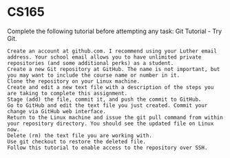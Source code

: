 # CS165

Complete the following tutorial before attempting any task: Git Tutorial - Try Git.

    Create an account at github.com. I recommend using your Luther email address. Your school email allows you to have unlimited private repositories (and some additional perks) as a student.
    Create a new Git repository at GitHub. The name is not important, but you may want to include the course name or number in it.
    Clone the repository on your Linux machine.
    Create and edit a new text file with a description of the steps you are taking to complete this assignment.
    Stage (add) the file, commit it, and push the commit to GitHub.
    Go to GitHub and edit the text file you just created. Commit your change via GitHub web interface.
    Return to the Linux machine and issue the git pull command from within your repository directory. You should see the updated file on Linux now.
    Delete (rm) the text file you are working with.
    Use git checkout to restore the deleted file.
    Follow this tutorial to enable access to the repository over SSH.
